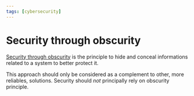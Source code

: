 ```yaml
---
tags: [cybersecurity]
---
```


# Security through obscurity

[Security through obscurity](https://en.wikipedia.org/wiki/Security_through_obscurity) is the principle to hide and conceal informations related to a system to better protect it.

This approach should only be considered as a complement to other, more reliables, solutions. Security should *not* principally rely on obscurity principle.